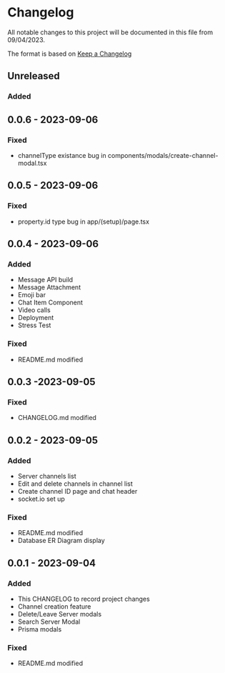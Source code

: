 # Changelog

All notable changes to this project will be documented in this file from 09/04/2023.

The format is based on [Keep a Changelog](https://keepachangelog.com/en/1.1.0/)

<!-- ## [Unreleased] -->

## Unreleased

### Added

## 0.0.6 - 2023-09-06

### Fixed
- channelType existance bug in components/modals/create-channel-modal.tsx

## 0.0.5 - 2023-09-06

### Fixed
- property.id type bug in app/(setup)/page.tsx

## 0.0.4 - 2023-09-06

### Added

- Message API build
- Message Attachment
- Emoji bar
- Chat Item Component
- Video calls
- Deployment
- Stress Test

### Fixed

- README.md modified

## 0.0.3 -2023-09-05

### Fixed
- CHANGELOG.md modified

## 0.0.2 - 2023-09-05

### Added

- Server channels list 
- Edit and delete channels in channel list
- Create channel ID page and chat header
- socket.io set up

### Fixed

- README.md modified
- Database ER Diagram display

<!-- ## [0.0.1] - 2023-09-04 -->
## 0.0.1 - 2023-09-04

### Added

- This CHANGELOG to record project changes
- Channel creation feature
- Delete/Leave Server modals
- Search Server Modal
- Prisma modals

### Fixed

- README.md modified

<!-- [unreleased]: https://github.com/olivierlacan/keep-a-changelog/compare/v1.1.1...HEAD
[0.0.1]: https://github.com/olivierlacan/keep-a-changelog/releases/tag/v0.0.1 -->
